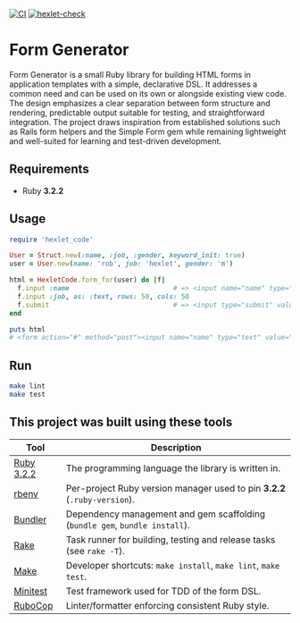 [![CI](https://github.com/spoddub/form-generator/actions/workflows/ci.yml/badge.svg?branch=main)](https://github.com/spoddub/form-generator/actions/workflows/ci.yml)
[![hexlet-check](https://github.com/spoddub/form-generator/actions/workflows/hexlet-check.yml/badge.svg?branch=main)](https://github.com/spoddub/form-generator/actions/workflows/hexlet-check.yml)

# Form Generator

Form Generator is a small Ruby library for building HTML forms in application templates with a simple, declarative DSL. It addresses a common need and can be used on its own or alongside existing view code. The design emphasizes a clear separation between form structure and rendering, predictable output suitable for testing, and straightforward integration. The project draws inspiration from established solutions such as Rails form helpers and the Simple Form gem while remaining lightweight and well-suited for learning and test-driven development.

## Requirements

- Ruby **3.2.2**

## Usage

```ruby
require 'hexlet_code'

User = Struct.new(:name, :job, :gender, keyword_init: true)
user = User.new(name: 'rob', job: 'hexlet', gender: 'm')

html = HexletCode.form_for(user) do |f|
  f.input :name                          # => <input name="name" type="text" value="rob">
  f.input :job, as: :text, rows: 50, cols: 50
  f.submit                               # => <input type="submit" value="Save">
end

puts html
# <form action="#" method="post"><input name="name" type="text" value="rob"><textarea name="job" cols="50" rows="50">hexlet</textarea></form>
```

## Run

```bash
make lint
make test
```

## This project was built using these tools

| Tool                                             | Description                                                                 |
| ------------------------------------------------ | --------------------------------------------------------------------------- |
| [Ruby 3.2.2](https://www.ruby-lang.org/)         | The programming language the library is written in.                         |
| [rbenv](https://github.com/rbenv/rbenv)          | Per-project Ruby version manager used to pin **3.2.2** (`.ruby-version`).   |
| [Bundler](https://bundler.io/)                   | Dependency management and gem scaffolding (`bundle gem`, `bundle install`). |
| [Rake](https://ruby.github.io/rake/)             | Task runner for building, testing and release tasks (see `rake -T`).        |
| [Make](https://www.gnu.org/software/make/)       | Developer shortcuts: `make install`, `make lint`, `make test`.              |
| [Minitest](https://github.com/minitest/minitest) | Test framework used for TDD of the form DSL.                                |
| [RuboCop](https://rubocop.org/)                  | Linter/formatter enforcing consistent Ruby style.                           |
